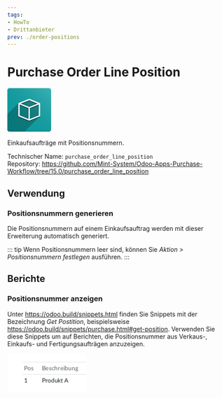 ```yaml
---
tags:
- HowTo
- Drittanbieter
prev: ./order-positions
---
```

# Purchase Order Line Position
![icon_oms_box](assets/icon_oms_box.png)

Einkaufsaufträge mit Positionsnummern. 

Technischer Name: `purchase_order_line_position`\
Repository: <https://github.com/Mint-System/Odoo-Apps-Purchase-Workflow/tree/15.0/purchase_order_line_position>

## Verwendung

### Positionsnummern generieren

Die Positionsnummern auf einem Einkaufsauftrag werden mit dieser Erweiterung automatisch generiert.

::: tip
Wenn Positionsnummern leer sind, können Sie *Aktion > Positionsnummern festlegen* ausführen.
:::

## Berichte

### Positionsnummer anzeigen

Unter <https://odoo.build/snippets.html> finden Sie Snippets mit der Bezeichnung *Get Postition*, beispielsweise <https://odoo.build/snippets/purchase.html#get-position>. Verwenden Sie diese Snippets um auf Berichten, die Positionsnummer aus Verkaus-, Einkaufs- und Fertigungsaufträgen anzuzeigen.

![](assets/Snippets%20Positionsnummer%20anzeigen.png)